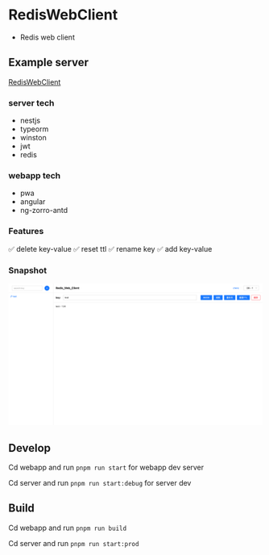 # RedisWebClient

- Redis web client

## Example server

<a href='https://redis.chenc.site' target="__blank">RedisWebClient</a>

### server tech
- nestjs
- typeorm
- winston
- jwt
- redis

### webapp tech
- pwa
- angular
- ng-zorro-antd

### Features
✅ delete key-value
✅ reset ttl
✅ rename key
✅ add key-value

### Snapshot
<img src='/snapshot/main.png' alt=''>

## Develop

Cd webapp and run `pnpm run start` for webapp dev server

Cd server and run `pnpm run start:debug` for server dev

## Build

Cd webapp and run `pnpm run build`

Cd server and run `pnpm run start:prod`
